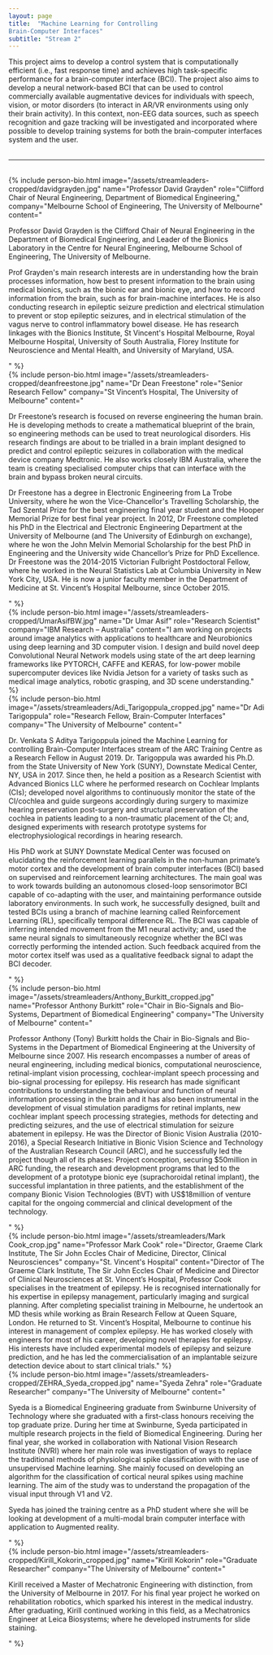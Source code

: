 ```yaml
---
layout: page
title:  "Machine Learning for Controlling
Brain-Computer Interfaces"
subtitle: "Stream 2"
---
```

This project aims to develop a control system that is computationally efficient (i.e., fast response time) and achieves high task-specific performance for a brain-computer interface (BCI). The project also aims to develop a neural network-based BCI that can be used to control commercially available augmentative devices for individuals with speech, vision, or motor disorders (to interact in AR/VR environments using only their brain activity). In this context, non-EEG data sources, such as speech recognition and gaze tracking will be investigated and incorporated where possible to develop training systems for both the brain-computer interfaces system and the user.
<br><br>
<hr>
<br>
{% include person-bio.html
image="/assets/streamleaders-cropped/davidgrayden.jpg"
name="Professor David Grayden"
role="Clifford Chair of Neural Engineering,
Department of Biomedical Engineering,"
company="Melbourne School of Engineering,
The University of Melbourne"
content="<p>Professor David Grayden is the Clifford Chair of Neural Engineering in the Department of Biomedical Engineering, and Leader of the Bionics Laboratory in the Centre for Neural Engineering, Melbourne School of Engineering, The University of Melbourne.</p>
<p>Prof Grayden&#39;s main research interests are in understanding how the brain processes information, how best to present information to the brain using medical bionics, such as the bionic ear and bionic eye, and how to record information from the brain, such as for brain-machine interfaces. He is also conducting research in epileptic seizure prediction and electrical stimulation to prevent or stop epileptic seizures, and in electrical stimulation of the vagus nerve to control inflammatory bowel disease. He has research linkages with the Bionics Institute, St Vincent&#39;s Hospital Melbourne, Royal Melbourne Hospital, University of South Australia, Florey Institute for Neuroscience and Mental Health, and University of Maryland, USA.</p>"
%}
<br>
{% include person-bio.html
image="/assets/streamleaders-cropped/deanfreestone.jpg"
name="Dr Dean Freestone"
role="Senior Research Fellow"
company="St Vincent’s Hospital, The University of Melbourne"
content="<p>Dr Freestone’s research is focused on reverse engineering the human brain. He is developing methods to create a mathematical blueprint of the brain, so engineering methods can be used to treat neurological disorders. His research findings are about to be trialled in a brain implant designed to predict and control epileptic seizures in collaboration with the medical device company Medtronic. He also works closely IBM Australia, where the team is creating specialised computer chips that can interface with the brain and bypass broken neural circuits.</p>
<p>Dr Freestone has a degree in Electronic Engineering from La Trobe University, where he won the Vice-Chancellor's Travelling Scholarship, the Tad Szental Prize for the best engineering final year student and the Hooper Memorial Prize for best final year project. In 2012, Dr Freestone completed his PhD in the Electrical and Electronic Engineering Department at the University of Melbourne (and The University of Edinburgh on exchange), where he won the John Melvin Memorial Scholarship for the best PhD in Engineering and the University wide Chancellor’s Prize for PhD Excellence. Dr Freestone was the 2014-2015 Victorian Fulbright Postdoctoral Fellow, where he worked in the Neural Statistics Lab at Columbia University in New York City, USA. He is now a junior faculty member in the Department of Medicine at St. Vincent’s Hospital Melbourne, since October 2015.</p>"
%}
<br>
{% include person-bio.html
image="/assets/streamleaders-cropped/UmarAsifBW.jpg"
name="Dr Umar Asif"
role="Research Scientist"
company="IBM Research – Australia"
content="I am working on projects around image analytics with applications to healthcare and Neurobionics using deep learning and 3D computer vision. I design and build novel deep Convolutional Neural Network models using state of the art deep learning frameworks like PYTORCH, CAFFE and KERAS, for low-power mobile supercomputer devices like Nvidia Jetson for a variety of tasks such as medical image analytics, robotic grasping, and 3D scene understanding."
%}
<br>
{% include person-bio.html
image="/assets/streamleaders/Adi_Tarigoppula_cropped.jpg"
name="Dr Adi Tarigoppula"
role="Research Fellow, Brain-Computer Interfaces"
company="The University of Melbourne"
content="<p>Dr. Venkata S Aditya Tarigoppula joined the Machine Learning for controlling Brain-Computer Interfaces stream of the ARC Training Centre as a Research Fellow in August 2019. Dr. Tarigoppula was awarded his Ph.D. from the State University of New York (SUNY), Downstate Medical Center, NY, USA in 2017. Since then, he held a position as a Research Scientist with Advanced Bionics LLC where he performed research on Cochlear Implants (CIs); developed novel algorithms to continuously monitor the state of the CI/cochlea and guide surgeons accordingly during surgery to maximize hearing preservation post-surgery and structural preservation of the cochlea in patients leading to a non-traumatic placement of the CI; and, designed experiments with research prototype systems for electrophysiological recordings in hearing research.</p>
<p>His PhD work at SUNY Downstate Medical Center was focused on elucidating the reinforcement learning parallels in the non-human primate’s motor cortex and the development of brain computer interfaces (BCI) based on supervised and reinforcement learning architectures. The main goal was to work towards building an autonomous closed-loop sensorimotor BCI capable of co-adapting with the user, and maintaining performance outside laboratory environments. In such work, he successfully designed, built and tested BCIs using a branch of machine learning called Reinforcement Learning (RL), specifically temporal difference RL. The BCI was capable of inferring intended movement from the M1 neural activity; and, used the same neural signals to simultaneously recognize whether the BCI was correctly performing the intended action. Such feedback acquired from the motor cortex itself was used as a qualitative feedback signal to adapt the BCI decoder.</p>"
%}
<br>
{% include person-bio.html
image="/assets/streamleaders/Anthony_Burkitt_cropped.jpg"
name="Professor Anthony Burkitt"
role="Chair in Bio-Signals and Bio-Systems, Department of Biomedical Engineering"
company="The University of Melbourne"
content="<p>Professor Anthony (Tony) Burkitt holds the Chair in Bio-Signals and Bio-Systems in the Department of Biomedical Engineering at the University of Melbourne since 2007. His research encompasses a number of areas of neural engineering, including medical bionics, computational neuroscience, retinal-implant vision processing, cochlear-implant speech processing and bio-signal processing for epilepsy. His research has made significant contributions to understanding the behaviour and function of neural information processing in the brain and it has also been instrumental in the development of visual stimulation paradigms for retinal implants, new cochlear implant speech processing strategies, methods for detecting and predicting seizures, and the use of electrical stimulation for seizure abatement in epilepsy. He was the Director of Bionic Vision Australia (2010-2016), a Special Research Initiative in Bionic Vision Science and Technology of the Australian Research Council (ARC), and he successfully led the project though all of its phases: Project conception, securing $50million in ARC funding, the research and development programs that led to the development of a prototype bionic eye (suprachoroidal retinal implant), the successful implantation in three patients, and the establishment of the company Bionic Vision Technologies (BVT) with US$18million of venture capital for the ongoing commercial and clinical development of the technology.</p>"
%}
<br>
{% include person-bio.html
image="/assets/streamleaders/Mark Cook_crop.jpg"
name="Professor Mark Cook"
role="Director, Graeme Clark Institute, The Sir John Eccles Chair of Medicine, Director, Clinical Neurosciences"
company="St. Vincent's Hospital"
content="Director of The Graeme Clark Institute, The Sir John Eccles Chair of Medicine and Director of Clinical Neurosciences at St. Vincent’s Hospital, Professor Cook specialises in the treatment of epilepsy. He is recognised internationally for his expertise in epilepsy management, particularly imaging and surgical planning. After completing specialist training in Melbourne, he undertook an MD thesis while working as Brain Research Fellow at Queen Square, London. He returned to St. Vincent’s Hospital, Melbourne to continue his interest in management of complex epilepsy. He has worked closely with engineers for most of his career, developing novel therapies for epilepsy. His interests have included experimental models of epilepsy and seizure prediction, and he has led the commercialisation of an implantable seizure detection device about to start clinical trials."
%}
<br>
{% include person-bio.html
image="/assets/streamleaders-cropped/ZEHRA_Syeda_cropped.jpg"
name="Syeda Zehra"
role="Graduate Researcher"
company="The University of Melbourne"
content="<p>Syeda is a Biomedical Engineering graduate from Swinburne University of Technology where she graduated with a first-class honours receiving the top graduate prize. During her time at Swinburne, Syeda participated in multiple research projects in the field of Biomedical Engineering. During her final year, she worked in collaboration with National Vision Research Institute (NVRI) where her main role was investigation of ways to replace the traditional methods of physiological spike classification with the use of unsupervised Machine learning. She mainly focused on developing an algorithm for the classification of cortical neural spikes using machine learning. The aim of the study was to understand the propagation of the visual input through V1 and V2.</p>
<p>Syeda has joined the training centre as a PhD student where she will be looking at development of a multi-modal brain computer interface with application to Augmented reality.</p>"
%}
<br>
{% include person-bio.html
image="/assets/streamleaders-cropped/Kirill_Kokorin_cropped.jpg"
name="Kirill Kokorin"
role="Graduate Researcher"
company="The University of Melbourne"
content="<p>Kirill received a Master of Mechatronic Engineering with distinction, from the University of Melbourne in 2017. For his final year project he worked on rehabilitation robotics, which sparked his interest in the medical industry. After graduating, Kirill continued working in this field, as a Mechatronics Engineer at Leica Biosystems; where he developed instruments for slide staining.</p>"
%}
<br>

